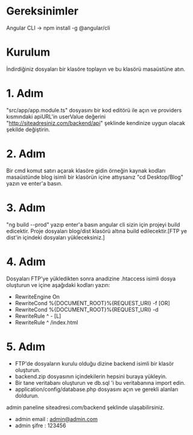 # Gereksinimler
Angular CLI -> npm install -g @angular/cli

# Kurulum 
İndirdiğiniz dosyaları bir klasöre toplayın ve bu klasörü masaüstüne atın.

# 1. Adım 
"src/app/app.module.ts" dosyasını bir kod editörü ile açın ve providers kısmındaki
apiURL'in userValue değerini "http://siteadresiniz.com/backend/api" şeklinde kendinize uygun olacak şekilde değiştirin.

# 2. Adım
Bir cmd komut satırı açarak klasöre gidin örneğin kaynak kodları masaüstünde blog isimli bir klasörün içine attıysanız 
"cd Desktop/Blog" yazın ve enter'a basın.

# 3. Adım

"ng build --prod" yazıp enter'a basın angular cli sizin için projeyi build edicektir.
Proje dosyaları blog/dist klasörü altına build edilecektir.[FTP ye dist'in içindeki dosyaları yükleceksiniz.]

# 4. Adım

Dosyaları FTP'ye yükledikten sonra anadizine .htaccess isimli dosya oluşturun ve içine aşağıdaki kodları yazın:

- RewriteEngine On
- RewriteCond %{DOCUMENT_ROOT}%{REQUEST_URI} -f [OR]
- RewriteCond %{DOCUMENT_ROOT}%{REQUEST_URI} -d
- RewriteRule ^ - [L]
- RewriteRule ^ /index.html

# 5. Adım

- FTP'de dosyaların kurulu olduğu dizine backend isimli bir klasör oluşturun.
- backend.zip dosyasının içindekilerin hepsini buraya yükleyin.
- Bir tane veritabanı oluşturun ve db.sql 'i bu veritabanına import edin.
- application/config/database.php dosyasını açın ve gerekli alanları doldurun.

admin paneline siteadresi.com/backend şeklinde ulaşabilirsiniz.

- admin email : admin@admin.com
- admin şifre : 123456


